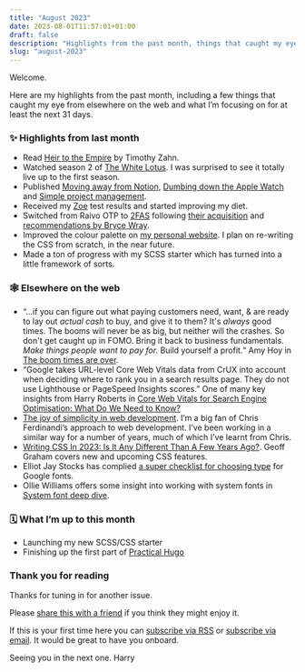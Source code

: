 ```yaml
---
title: "August 2023"
date: 2023-08-01T11:57:01+01:00
draft: false
description: "Highlights from the past month, things that caught my eye from elsewhere on the web and what I’m focusing on for at least the next 31 days."
slug: "august-2023"
---
```


Welcome.

Here are my highlights from the past month, including a few things that caught my eye from elsewhere on the web and what I’m focusing on for at least the next 31 days.

### ✨ Highlights from last month

- Read [Heir to the Empire](https://www.goodreads.com/book/show/16300615-heir-to-the-empire) by Timothy Zahn.
- Watched season 2 of [The White Lotus](https://www.imdb.com/title/tt13406094/). I was surprised to see it totally live up to the first season.
- Published [Moving away from Notion](https://harrycresswell.com/writing/notion-no-more/), [Dumbing down the Apple Watch](https://harrycresswell.com/writing/dumbing-down-apple-watch/) and [Simple project management](https://harrycresswell.com/writing/simple-project-management/).
- Received my [Zoe](https://joinzoe.com/) test results and started improving my diet.
- Switched from Raivo OTP to [2FAS](https://2fas.com/) following [their acquisition](https://youtu.be/Z0IkcyGUqKc) and [recommendations by Bryce Wray](https://www.brycewray.com/posts/2023/07/from-raivo-otp-to-2fas/).
- Improved the colour palette on [my personal website](https://harrycresswell.com/). I plan on re-writing the CSS from scratch, in the near future.
- Made a ton of progress with my SCSS starter which has turned into a little framework of sorts.
### 🕸 Elsewhere on the web

- “...if you can figure out what paying customers need, want, & are ready to lay out _actual cash_ to buy, and give it to them? It's _always_ good times. The booms will never be as big, but neither will the crashes. So don't get caught up in FOMO. Bring it back to business fundamentals. _Make things people want to pay for._ Build yourself a profit.“ Amy Hoy in [The boom times are over](https://shorts.stackingthebricks.com/the-boom-times-are-over/).
- “Google takes URL-level Core Web Vitals data from CrUX into account when deciding where to rank you in a search results page. They do not use Lighthouse or PageSpeed Insights scores.” One of many key insights from Harry Roberts in [Core Web Vitals for Search Engine Optimisation: What Do We Need to Know?](https://csswizardry.com/2023/07/core-web-vitals-for-search-engine-optimisation/)
- [The joy of simplicity in web development](https://gomakethings.com/the-joy-of-simplicity-in-web-development/). I’m a big fan of Chris Ferdinandi’s approach to web development. I’ve been working in a similar way for a number of years, much of which I’ve learnt from Chris.
- [Writing CSS In 2023: Is It Any Different Than A Few Years Ago?](https://www.smashingmagazine.com/2023/07/writing-css-2023/). Geoff Graham covers new and upcoming CSS features.
- Elliot Jay Stocks has complied [a super checklist for choosing type](https://fonts.google.com/knowledge/choosing_type/a_checklist_for_choosing_type) for Google fonts.
- Ollie Williams offers some insight into working with system fonts in [System font deep dive](https://fullystacked.net/posts/system-font-deep-dive/).

### 🗓 What I’m up to this month

- Launching my new SCSS/CSS starter
- Finishing up the first part of [Practical Hugo](https://practicalhugo.com/)

### Thank you for reading

Thanks for tuning in for another issue.

Please [share this with a friend](https://harrycresswell.com/newsletter/august-2023) if you think they might enjoy it.

If this is your first time here you can [subscribe via RSS](https://harrycresswell.com/feeds/) or [subscribe via email](https://harrycresswell.us14.list-manage.com/subscribe/post?u=4e8fba8d0ab4a857159c0104e&id=d6ad2b65ca). It would be great to have you onboard.

Seeing you in the next one.
Harry
